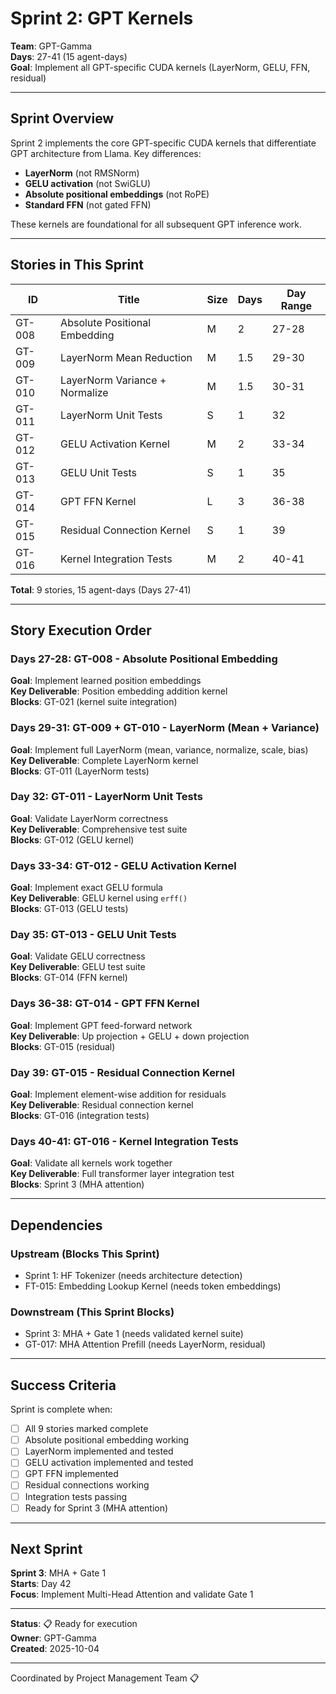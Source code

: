 # Sprint 2: GPT Kernels

**Team**: GPT-Gamma  
**Days**: 27-41 (15 agent-days)  
**Goal**: Implement all GPT-specific CUDA kernels (LayerNorm, GELU, FFN, residual)

---

## Sprint Overview

Sprint 2 implements the core GPT-specific CUDA kernels that differentiate GPT architecture from Llama. Key differences:
- **LayerNorm** (not RMSNorm)
- **GELU activation** (not SwiGLU)
- **Absolute positional embeddings** (not RoPE)
- **Standard FFN** (not gated FFN)

These kernels are foundational for all subsequent GPT inference work.

---

## Stories in This Sprint

| ID | Title | Size | Days | Day Range |
|----|-------|------|------|-----------|
| GT-008 | Absolute Positional Embedding | M | 2 | 27-28 |
| GT-009 | LayerNorm Mean Reduction | M | 1.5 | 29-30 |
| GT-010 | LayerNorm Variance + Normalize | M | 1.5 | 30-31 |
| GT-011 | LayerNorm Unit Tests | S | 1 | 32 |
| GT-012 | GELU Activation Kernel | M | 2 | 33-34 |
| GT-013 | GELU Unit Tests | S | 1 | 35 |
| GT-014 | GPT FFN Kernel | L | 3 | 36-38 |
| GT-015 | Residual Connection Kernel | S | 1 | 39 |
| GT-016 | Kernel Integration Tests | M | 2 | 40-41 |

**Total**: 9 stories, 15 agent-days (Days 27-41)

---

## Story Execution Order

### Days 27-28: GT-008 - Absolute Positional Embedding
**Goal**: Implement learned position embeddings  
**Key Deliverable**: Position embedding addition kernel  
**Blocks**: GT-021 (kernel suite integration)

### Days 29-31: GT-009 + GT-010 - LayerNorm (Mean + Variance)
**Goal**: Implement full LayerNorm (mean, variance, normalize, scale, bias)  
**Key Deliverable**: Complete LayerNorm kernel  
**Blocks**: GT-011 (LayerNorm tests)

### Day 32: GT-011 - LayerNorm Unit Tests
**Goal**: Validate LayerNorm correctness  
**Key Deliverable**: Comprehensive test suite  
**Blocks**: GT-012 (GELU kernel)

### Days 33-34: GT-012 - GELU Activation Kernel
**Goal**: Implement exact GELU formula  
**Key Deliverable**: GELU kernel using `erff()`  
**Blocks**: GT-013 (GELU tests)

### Day 35: GT-013 - GELU Unit Tests
**Goal**: Validate GELU correctness  
**Key Deliverable**: GELU test suite  
**Blocks**: GT-014 (FFN kernel)

### Days 36-38: GT-014 - GPT FFN Kernel
**Goal**: Implement GPT feed-forward network  
**Key Deliverable**: Up projection + GELU + down projection  
**Blocks**: GT-015 (residual)

### Day 39: GT-015 - Residual Connection Kernel
**Goal**: Implement element-wise addition for residuals  
**Key Deliverable**: Residual connection kernel  
**Blocks**: GT-016 (integration tests)

### Days 40-41: GT-016 - Kernel Integration Tests
**Goal**: Validate all kernels work together  
**Key Deliverable**: Full transformer layer integration test  
**Blocks**: Sprint 3 (MHA attention)

---

## Dependencies

### Upstream (Blocks This Sprint)
- Sprint 1: HF Tokenizer (needs architecture detection)
- FT-015: Embedding Lookup Kernel (needs token embeddings)

### Downstream (This Sprint Blocks)
- Sprint 3: MHA + Gate 1 (needs validated kernel suite)
- GT-017: MHA Attention Prefill (needs LayerNorm, residual)

---

## Success Criteria

Sprint is complete when:
- [ ] All 9 stories marked complete
- [ ] Absolute positional embedding working
- [ ] LayerNorm implemented and tested
- [ ] GELU activation implemented and tested
- [ ] GPT FFN implemented
- [ ] Residual connections working
- [ ] Integration tests passing
- [ ] Ready for Sprint 3 (MHA attention)

---

## Next Sprint

**Sprint 3**: MHA + Gate 1  
**Starts**: Day 42  
**Focus**: Implement Multi-Head Attention and validate Gate 1

---

**Status**: 📋 Ready for execution  
**Owner**: GPT-Gamma  
**Created**: 2025-10-04

---
Coordinated by Project Management Team 📋
